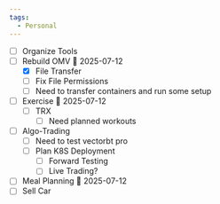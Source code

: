 ```yaml
---
tags:
  - Personal
---
```

- [ ] Organize Tools
- [ ] Rebuild OMV 📅 2025-07-12
	- [x] File Transfer
	- [ ] Fix File Permissions
	- [ ] Need to transfer containers and run some setup
- [ ] Exercise 📅 2025-07-12
	- [ ] TRX
		- [ ] Need planned workouts
- [ ] Algo-Trading
	- [ ] Need to test vectorbt pro
	- [ ] Plan K8S Deployment
		- [ ] Forward Testing
		- [ ] Live Trading?
- [ ] Meal Planning 📅 2025-07-12
- [ ] Sell Car